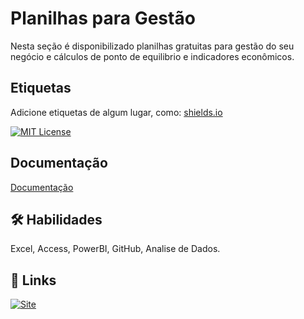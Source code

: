 
# Planilhas para Gestão

Nesta seção é disponibilizado planilhas gratuitas para gestão do seu negócio e cálculos de ponto de equilibrio e indicadores econômicos.


## Etiquetas

Adicione etiquetas de algum lugar, como: [shields.io](https://shields.io/)

[![MIT License](https://img.shields.io/badge/License-MIT-green.svg)](https://choosealicense.com/licenses/mit/)



## Documentação

[Documentação](https://github.com/Db3center/planilhas)


## 🛠 Habilidades
Excel, Access, PowerBI, GitHub, Analise de Dados.


## 🔗 Links
[![Site](https://img.shields.io/badge/my_portfolio-000?style=for-the-badge&logo=ko-fi&logoColor=white)](https://db3center.com.br/)
